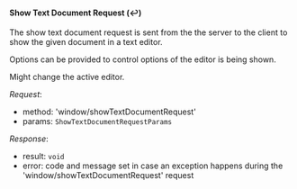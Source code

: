 #### Show Text Document Request (:leftwards_arrow_with_hook:)

The show text document request is sent from the the server to the client to show the given document in a text editor.

Options can be provided to control options of the editor is being shown.

Might change the active editor.

_Request_:

* method: 'window/showTextDocumentRequest'
* params: `ShowTextDocumentRequestParams`

_Response_:
* result: `void`
* error: code and message set in case an exception happens during the 'window/showTextDocumentRequest' request

